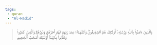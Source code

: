```yaml
---
tags: 
 - quran 
 - "Al-Hadid"
---
```


> وَٱلَّذِينَ ءَامَنُواْ بِٱللَّهِ وَرُسُلِهِۦٓ أُوْلَـٰٓئِكَ هُمُ ٱلصِّدِّيقُونَۖ وَٱلشُّهَدَآءُ عِندَ رَبِّهِمۡ لَهُمۡ أَجۡرُهُمۡ وَنُورُهُمۡۖ وَٱلَّذِينَ كَفَرُواْ وَكَذَّبُواْ بِـَٔايَٰتِنَآ أُوْلَـٰٓئِكَ أَصۡحَٰبُ ٱلۡجَحِيمِ

